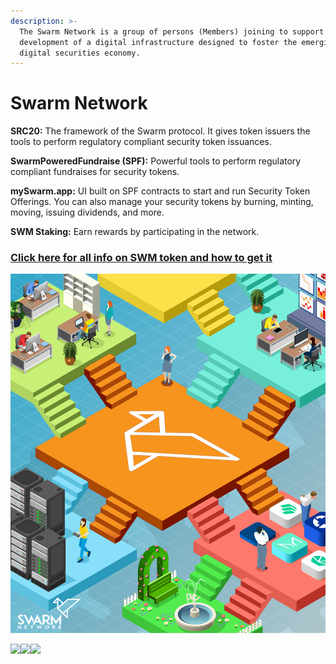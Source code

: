 ```yaml
---
description: >-
  The Swarm Network is a group of persons (Members) joining to support the
  development of a digital infrastructure designed to foster the emerging
  digital securities economy.
---
```


# Swarm Network

**SRC20:** The framework of the Swarm protocol. It gives token issuers the tools to perform regulatory compliant security token issuances.

**SwarmPoweredFundraise \(SPF\):** Powerful tools to perform regulatory compliant fundraises for security tokens.

**mySwarm.app:** UI built on SPF contracts to start and run Security Token Offerings. You can also manage your security tokens by burning, minting, moving, issuing dividends, and more.

**SWM Staking:** Earn rewards by participating in the network.

###                            [Click here for all info on SWM token and how to get it](https://app.gitbook.com/@swarm/s/swarm-network/~/drafts/-MWxWpci_nViUtibdpDj/swarm-network/swm-token)

![](.gitbook/assets/snetwork.png)



[![](/docs/.gitbook/assets/iconfinder_square-linkedin_317725%20%281%29.png)](http://google.com.au/)[![](/docs/.gitbook/assets/iconfinder_square-linkedin_317725%20%281%29.png)](http://google.com.au/)[![](/docs/.gitbook/assets/iconfinder_square-linkedin_317725%20%281%29.png)](http://google.com.au/)

